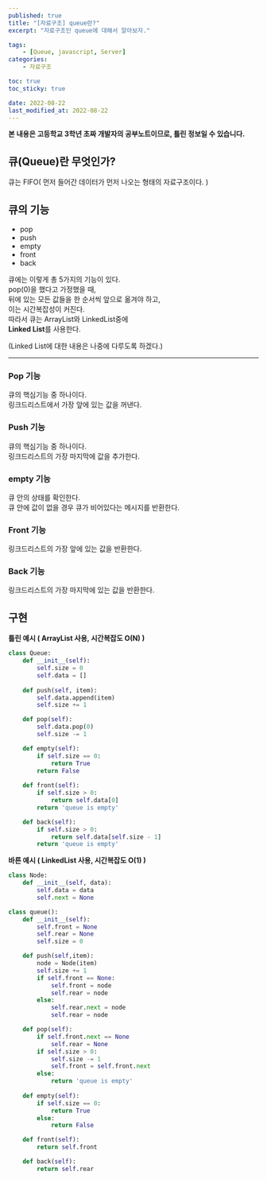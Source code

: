 ```yaml
---
published: true
title: "[자료구조] queue란?"
excerpt: "자료구조인 queue에 대해서 알아보자."

tags:
    - [Queue, javascript, Server]
categories:
    - 자료구조

toc: true
toc_sticky: true

date: 2022-08-22
last_modified_at: 2022-08-22
---
```


**본 내용은 고등학교 3학년 초짜 개발자의 공부노트이므로, 틀린 정보일 수 있습니다.**
  


## 큐(Queue)란 무엇인가?
큐는 FIFO( 먼저 들어간 데이터가 먼저 나오는 형태의 자료구조이다. )  
  

## 큐의 기능
- pop
- push
- empty
- front
- back

큐에는 이렇게 총 5가지의 기능이 있다.  
pop(0)을 했다고 가정했을 때,  
뒤에 있는 모든 값들을 한 순서씩 
앞으로 옮겨야 하고,  
이는 시간복잡성이 커진다.   
따라서 큐는 ArrayList와 LinkedList중에  
**Linked List**를 사용한다.  

(Linked List에 대한 내용은 나중에 다루도록 하겠다.)

------------------------------------

### **Pop 기능**
큐의 핵심기능 중 하나이다.  
링크드리스트에서 가장 앞에 있는 값을 꺼낸다.
  
### **Push 기능**
큐의 핵심기능 중 하나이다.  
링크드리스트의 가장 마지막에 값을 추가한다.
  
### **empty 기능**
큐 안의 상태를 확인한다.  
큐 안에 값이 없을 경우 큐가 비어있다는 메시지를 반환한다.
  
### **Front 기능**
링크드리스트의 가장 앞에 있는 값을 반환한다.
  
### **Back 기능**
링크드리스트의 가장 마지막에 있는 값을 반환한다.  
  
  
## 구현
**틀린 예시 ( ArrayList 사용, 시간복잡도 O(N) )**
```python
class Queue:
    def __init__(self):
        self.size = 0
        self.data = []
    
    def push(self, item):
        self.data.append(item)
        self.size += 1

    def pop(self):
        self.data.pop(0)
        self.size -= 1

    def empty(self):
        if self.size == 0:
            return True
        return False
    
    def front(self):
        if self.size > 0:
            return self.data[0]
        return 'queue is empty'

    def back(self):
        if self.size > 0:
            return self.data[self.size - 1]
        return 'queue is empty'
```
  
  
**바른 예시 ( LinkedList 사용, 시간복잡도 O(1) )**
```python
class Node:
    def __init__(self, data):
        self.data = data
        self.next = None

class queue():
    def __init__(self):
        self.front = None
        self.rear = None
        self.size = 0

    def push(self,item):
        node = Node(item)
        self.size += 1
        if self.front == None:
            self.front = node
            self.rear = node
        else:
            self.rear.next = node
            self.rear = node

    def pop(self):
        if self.front.next == None
            self.rear = None
        if self.size > 0:
            self.size -= 1
            self.front = self.front.next
        else:
            return 'queue is empty'
    
    def empty(self):
        if self.size == 0:
            return True
        else:
            return False

    def front(self):
        return self.front

    def back(self):
        return self.rear
```